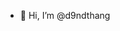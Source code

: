 - 👋 Hi, I’m @d9ndthang

<!---
d9ndthang/d9ndthang is a ✨ special ✨ repository because its `README.md` (this file) appears on your GitHub profile.
You can click the Preview link to take a look at your changes.
--->

